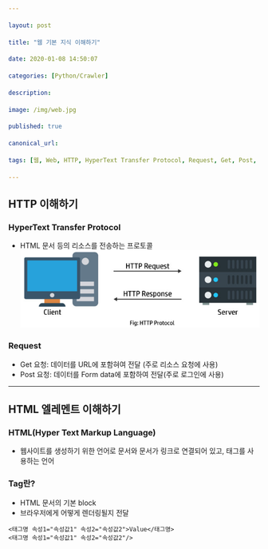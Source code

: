 ```yaml
---

layout: post

title: "웹 기본 지식 이해하기"

date: 2020-01-08 14:50:07

categories: [Python/Crawler]

description:

image: /img/web.jpg

published: true

canonical_url:

tags: [웹, Web, HTTP, HyperText Transfer Protocol, Request, Get, Post, HTML, Hyper Text Markup Language, Tag, 크롤러, Crawler]

---
```


## HTTP 이해하기
### HyperText Transfer Protocol
- HTML 문서 등의 리소스를 전송하는 프로토콜
<br> <img src="/img/HTTP.jpg" width="500">

### Request
- Get 요청: 데이터를 URL에 포함혀여 전달 (주로 리소스 요청에 사용)
- Post 요청: 데이터를 Form data에 포함하여 전달(주로 로그인에 사용)

-------------------------------------------
## HTML 엘레멘트 이해하기
### HTML(Hyper Text Markup Language)
- 웹사이트를 생성하기 위한 언어로 문서와 문서가 링크로 연결되어 있고, 태그를 사용하는 언어

### Tag란?
- HTML 문서의 기본 block
- 브라우저에게 어떻게 렌더링될지 전달
```
<태그명 속성1="속성값1" 속성2="속성값2">Value</태그명>
<태그명 속성1="속성값1" 속성2="속성값2"/>
```
